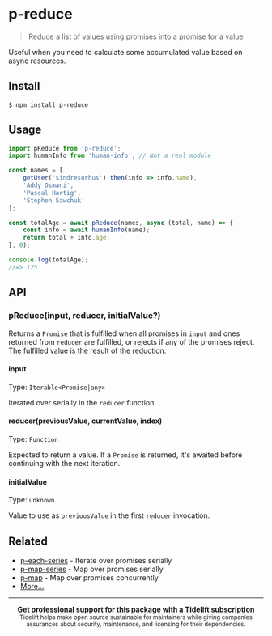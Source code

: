 # p-reduce

> Reduce a list of values using promises into a promise for a value

Useful when you need to calculate some accumulated value based on async resources.

## Install

```
$ npm install p-reduce
```

## Usage

```js
import pReduce from 'p-reduce';
import humanInfo from 'human-info'; // Not a real module

const names = [
	getUser('sindresorhus').then(info => info.name),
	'Addy Osmani',
	'Pascal Hartig',
	'Stephen Sawchuk'
];

const totalAge = await pReduce(names, async (total, name) => {
	const info = await humanInfo(name);
	return total + info.age;
}, 0);

console.log(totalAge);
//=> 125
```

## API

### pReduce(input, reducer, initialValue?)

Returns a `Promise` that is fulfilled when all promises in `input` and ones returned from `reducer` are fulfilled, or
rejects if any of the promises reject. The fulfilled value is the result of the reduction.

#### input

Type: `Iterable<Promise|any>`

Iterated over serially in the `reducer` function.

#### reducer(previousValue, currentValue, index)

Type: `Function`

Expected to return a value. If a `Promise` is returned, it's awaited before continuing with the next iteration.

#### initialValue

Type: `unknown`

Value to use as `previousValue` in the first `reducer` invocation.

## Related

- [p-each-series](https://github.com/sindresorhus/p-each-series) - Iterate over promises serially
- [p-map-series](https://github.com/sindresorhus/p-map-series) - Map over promises serially
- [p-map](https://github.com/sindresorhus/p-map) - Map over promises concurrently
- [More…](https://github.com/sindresorhus/promise-fun)

---

<div align="center">
	<b>
		<a href="https://tidelift.com/subscription/pkg/npm-p-reduce?utm_source=npm-p-reduce&utm_medium=referral&utm_campaign=readme">Get professional support for this package with a Tidelift subscription</a>
	</b>
	<br>
	<sub>
		Tidelift helps make open source sustainable for maintainers while giving companies<br>assurances about security, maintenance, and licensing for their dependencies.
	</sub>
</div>
